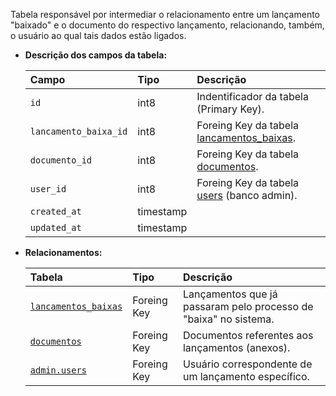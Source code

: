 Tabela responsável por intermediar o relacionamento entre um lançamento "baixado" e o documento do respectivo lançamento, relacionando, também, o usuário ao qual tais dados estão ligados.

- **Descrição dos campos da tabela:**

  | Campo                 | Tipo      | Descrição                                                        |
  | :-------------------- | :-------- | :--------------------------------------------------------------- |
  | `id`                  | int8      | Indentificador da tabela (Primary Key).                          |
  | `lancamento_baixa_id` | int8      | Foreing Key da tabela [lancamentos_baixas](#lancamentos_baixas). |
  | `documento_id`        | int8      | Foreing Key da tabela [documentos](#documentos).                 |
  | `user_id`             | int8      | Foreing Key da tabela [users](db-admin.md#users) (banco admin).  |
  | `created_at`          | timestamp |                                                                  |
  | `updated_at`          | timestamp |                                                                  |

- **Relacionamentos:**

  | Tabela                                      | Tipo        | Descrição                                                        |
  | :------------------------------------------ | :---------- | :--------------------------------------------------------------- |
  | [`lancamentos_baixas`](#lancamentos_baixas) | Foreing Key | Lançamentos que já passaram pelo processo de "baixa" no sistema. |
  | [`documentos`](#documentos)                 | Foreing Key | Documentos referentes aos lançamentos (anexos).                  |
  | [`admin.users`](db-admin.md#users)          | Foreing Key | Usuário correspondente de um lançamento específico.              |